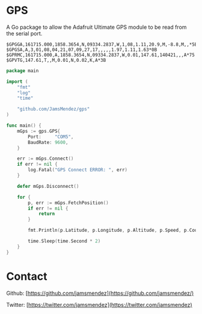 GPS 
========
A Go package to allow the Adafruit Ultimate GPS module to be read from the serial port.

	$GPGGA,161715.000,1858.3654,N,09334.2837,W,1,08,1.11,20.9,M,-8.8,M,,*5E
	$GPGSA,A,3,01,08,04,21,07,09,27,17,,,,,1.97,1.11,1.63*0B
	$GPRMC,161715.000,A,1858.3654,N,09334.2837,W,0.01,147.61,140421,,,A*75
	$GPVTG,147.61,T,,M,0.01,N,0.02,K,A*3B

```go
package main

import (
	"fmt"
	"log"
	"time"

	"github.com/JamsMendez/gps"
)

func main() {
	mGps := gps.GPS{
		Port:     "COM5",
		BaudRate: 9600,
	}

	err := mGps.Connect()
	if err != nil {
		log.Fatal("GPS Connect ERROR: ", err)
	}

	defer mGps.Disconnect()

	for {
		p, err := mGps.FetchPosition()
		if err != nil {
			return
		}

		fmt.Println(p.Latitude, p.Longitude, p.Altitude, p.Speed, p.Course)

		time.Sleep(time.Second * 2)
	}
}
```

# Contact

Github: [https://github.com/jamsmendez](https://github.com/jamsmendez/)

Twitter: [https://twitter.com/jamsmendez](https://twitter.com/jamsmendez)